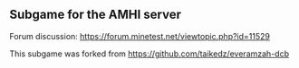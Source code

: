 ## Subgame for the AMHI server

Forum discussion: https://forum.minetest.net/viewtopic.php?id=11529

This subgame was forked from https://github.com/taikedz/everamzah-dcb
